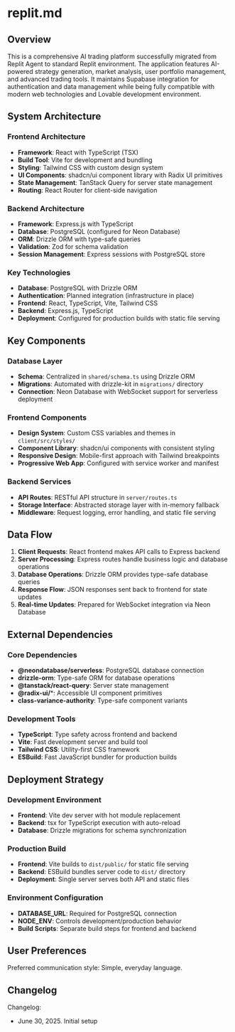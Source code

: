 # replit.md

## Overview

This is a comprehensive AI trading platform successfully migrated from Replit Agent to standard Replit environment. The application features AI-powered strategy generation, market analysis, user portfolio management, and advanced trading tools. It maintains Supabase integration for authentication and data management while being fully compatible with modern web technologies and Lovable development environment.

## System Architecture

### Frontend Architecture
- **Framework**: React with TypeScript (TSX)
- **Build Tool**: Vite for development and bundling
- **Styling**: Tailwind CSS with custom design system
- **UI Components**: shadcn/ui component library with Radix UI primitives
- **State Management**: TanStack Query for server state management
- **Routing**: React Router for client-side navigation

### Backend Architecture
- **Framework**: Express.js with TypeScript
- **Database**: PostgreSQL (configured for Neon Database)
- **ORM**: Drizzle ORM with type-safe queries
- **Validation**: Zod for schema validation
- **Session Management**: Express sessions with PostgreSQL store

### Key Technologies
- **Database**: PostgreSQL with Drizzle ORM
- **Authentication**: Planned integration (infrastructure in place)
- **Frontend**: React, TypeScript, Vite, Tailwind CSS
- **Backend**: Express.js, TypeScript
- **Deployment**: Configured for production builds with static file serving

## Key Components

### Database Layer
- **Schema**: Centralized in `shared/schema.ts` using Drizzle ORM
- **Migrations**: Automated with drizzle-kit in `migrations/` directory
- **Connection**: Neon Database with WebSocket support for serverless deployment

### Frontend Components
- **Design System**: Custom CSS variables and themes in `client/src/styles/`
- **Component Library**: shadcn/ui components with consistent styling
- **Responsive Design**: Mobile-first approach with Tailwind breakpoints
- **Progressive Web App**: Configured with service worker and manifest

### Backend Services
- **API Routes**: RESTful API structure in `server/routes.ts`
- **Storage Interface**: Abstracted storage layer with in-memory fallback
- **Middleware**: Request logging, error handling, and static file serving

## Data Flow

1. **Client Requests**: React frontend makes API calls to Express backend
2. **Server Processing**: Express routes handle business logic and database operations
3. **Database Operations**: Drizzle ORM provides type-safe database queries
4. **Response Flow**: JSON responses sent back to frontend for state updates
5. **Real-time Updates**: Prepared for WebSocket integration via Neon Database

## External Dependencies

### Core Dependencies
- **@neondatabase/serverless**: PostgreSQL database connection
- **drizzle-orm**: Type-safe ORM for database operations
- **@tanstack/react-query**: Server state management
- **@radix-ui/***: Accessible UI component primitives
- **class-variance-authority**: Type-safe component variants

### Development Tools
- **TypeScript**: Type safety across frontend and backend
- **Vite**: Fast development server and build tool
- **Tailwind CSS**: Utility-first CSS framework
- **ESBuild**: Fast JavaScript bundler for production builds

## Deployment Strategy

### Development Environment
- **Frontend**: Vite dev server with hot module replacement
- **Backend**: tsx for TypeScript execution with auto-reload
- **Database**: Drizzle migrations for schema synchronization

### Production Build
- **Frontend**: Vite builds to `dist/public/` for static file serving
- **Backend**: ESBuild bundles server code to `dist/` directory
- **Deployment**: Single server serves both API and static files

### Environment Configuration
- **DATABASE_URL**: Required for PostgreSQL connection
- **NODE_ENV**: Controls development/production behavior
- **Build Scripts**: Separate build steps for frontend and backend

## User Preferences

Preferred communication style: Simple, everyday language.

## Changelog

Changelog:
- June 30, 2025. Initial setup